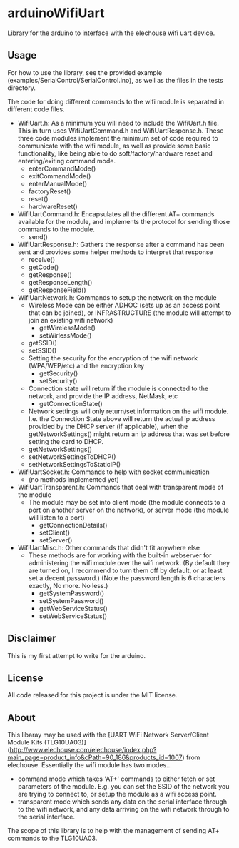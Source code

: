 arduinoWifiUart
===============

Library for the arduino to interface with the elechouse wifi uart device.

Usage
-----

For how to use the library, see the provided example (examples/SerialControl/SerialControl.ino), as well as the files in the tests directory.

The code for doing different commands to the wifi module is separated in different code files. 

- WifiUart.h: As a minimum you will need to include the WifiUart.h file. This in turn uses WifiUartCommand.h and WifiUartResponse.h. These three code modules implement the minimum set of code required to communicate with the wifi module, as well as provide some basic functionality, like being able to do soft/factory/hardware reset and entering/exiting command mode.
  - enterCommandMode()
  - exitCommandMode()
  - enterManualMode()
  - factoryReset()
  - reset()
  - hardwareReset()
- WifiUartCommand.h: Encapsulates all the different AT+ commands available for the module, and implements the protocol for sending those commands to the module.
  - send()
- WifiUartResponse.h: Gathers the response after a command has been sent and provides some helper methods to interpret that response
  - receive()
  - getCode()
  - getResponse()
  - getResponseLength()
  - getResponseField()
- WifiUartNetwork.h: Commands to setup the network on the module
  - Wireless Mode can be either ADHOC (sets up as an access point that can be joined), or INFRASTRUCTURE (the module will attempt to join an existing wifi network)
    - getWirelessMode()
    - setWirlessMode()
  - getSSID()
  - setSSID()
  - Setting the security for the encryption of the wifi network (WPA/WEP/etc) and the encryption key
    - getSecurity()
    - setSecurity()
  - Connection state will return if the module is connected to the network, and provide the IP address, NetMask, etc
    - getConnectionState()
  -  Network settings will only return/set information on the wifi module. I.e. the Connection State above will return the actual ip address provided by the DHCP server (if applicable), when the getNetworkSettings() might return an ip address that was set before setting the card to DHCP.
    - getNetworkSettings()
    - setNetworkSettingsToDHCP()
    - setNetworkSettingsToStaticIP()
- WifiUartSocket.h: Commands to help with socket communication
  - (no methods implemented yet)
- WifiUartTransparent.h: Commands that deal with transparent mode of the module
  - The module may be set into client mode (the module connects to a port on another server on the network), or server mode (the module will listen to a port)
    - getConnectionDetails()
    - setClient()
    - setServer()
- WifiUartMisc.h: Other commands that didn't fit anywhere else
  - These methods are for working with the built-in webserver for administering the wifi module over the wifi network. (By default they are turned on, I recommend to turn them off by default, or at least set a decent password.) (Note the password length is 6 characters exactly, No more. No less.)
    - getSystemPassword()
    - setSystemPassword()
    - getWebServiceStatus()
    - setWebServiceStatus()

Disclaimer
----------

This is my first attempt to write for the arduino.

License
-------
All code released for this project is under the MIT license.

About
-----

This libaray may be used with the [UART WiFi Network Server/Client Module Kits (TLG10UA03)] (http://www.elechouse.com/elechouse/index.php?main_page=product_info&cPath=90_186&products_id=1007) from elechouse. Essentially the wifi module has two modes... 
- command mode which takes 'AT+' commands to either fetch or set parameters of the module. E.g. you can set the SSID of the network you are trying to connect to, or setup the module as a wifi access point.
- transparent mode which sends any data on the serial interface through to the wifi network, and any data arriving on the wifi network through to the serial interface.

The scope of this library is to help with the management of sending AT+ commands to the TLG10UA03.



